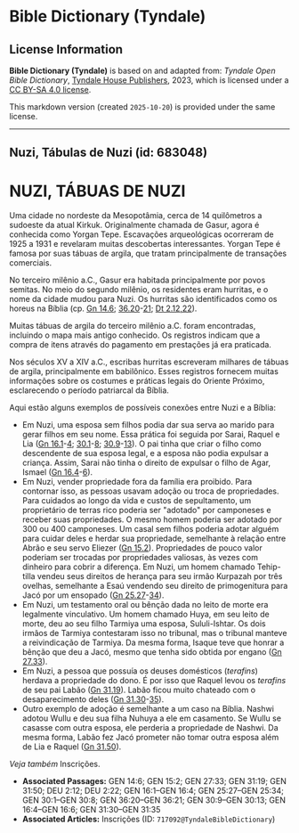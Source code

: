 # Bible Dictionary (Tyndale)

## License Information

**Bible Dictionary (Tyndale)** is based on and adapted from: _Tyndale Open Bible Dictionary_, [Tyndale House Publishers](https://tyndaleopenresources.com/), 2023, which is licensed under a [CC BY-SA 4.0 license](https://creativecommons.org/licenses/by-sa/4.0/legalcode.en).

This markdown version (created `2025-10-20`) is provided under the same license.



--------------------------------

## Nuzi, Tábulas de Nuzi (id: 683048)

NUZI, TÁBUAS DE NUZI
====================

Uma cidade no nordeste da Mesopotâmia, cerca de 14 quilômetros a sudoeste da atual Kirkuk. Originalmente chamada de Gasur, agora é conhecida como Yorgan Tepe. Escavações arqueológicas ocorreram de 1925 a 1931 e revelaram muitas descobertas interessantes. Yorgan Tepe é famosa por suas tábuas de argila, que tratam principalmente de transações comerciais.

No terceiro milênio a.C., Gasur era habitada principalmente por povos semitas. No meio do segundo milênio, os residentes eram hurritas, e o nome da cidade mudou para Nuzi. Os hurritas são identificados como os horeus na Bíblia (cp. [Gn 14\.6](https://ref.ly/Gen14:6); [36\.20](https://ref.ly/Gen36:20-Gen36:21)\-[21](https://ref.ly/Gen36:20-Gen36:21); [Dt 2\.12,22](https://ref.ly/Deut2:12,Deut2:22)).

Muitas tábuas de argila do terceiro milênio a.C. foram encontradas, incluindo o mapa mais antigo conhecido. Os registros indicam que a compra de itens através do pagamento em prestações já era praticada.

Nos séculos XV a XIV a.C., escribas hurritas escreveram milhares de tábuas de argila, principalmente em babilônico. Esses registros fornecem muitas informações sobre os costumes e práticas legais do Oriente Próximo, esclarecendo o período patriarcal da Bíblia.

Aqui estão alguns exemplos de possíveis conexões entre Nuzi e a Bíblia:

* Em Nuzi, uma esposa sem filhos podia dar sua serva ao marido para gerar filhos em seu nome. Essa prática foi seguida por Sarai, Raquel e Lia ([Gn 16\.1](https://ref.ly/Gen16:1-Gen16:4)\-[4](https://ref.ly/Gen16:1-Gen16:4); [30\.1](https://ref.ly/Gen30:1-Gen30:8)\-[8](https://ref.ly/Gen30:1-Gen30:8); [30\.9](https://ref.ly/Gen30:9-Gen30:13)\-[13](https://ref.ly/Gen30:9-Gen30:13)). O pai tinha que criar o filho como descendente de sua esposa legal, e a esposa não podia expulsar a criança. Assim, Sarai não tinha o direito de expulsar o filho de Agar, Ismael ([Gn 16\.4](https://ref.ly/Gen16:4-Gen16:6)\-[6](https://ref.ly/Gen16:4-Gen16:6)).
* Em Nuzi, vender propriedade fora da família era proibido. Para contornar isso, as pessoas usavam adoção ou troca de propriedades. Para cuidados ao longo da vida e custos de sepultamento, um proprietário de terras rico poderia ser "adotado" por camponeses e receber suas propriedades. O mesmo homem poderia ser adotado por 300 ou 400 camponeses. Um casal sem filhos poderia adotar alguém para cuidar deles e herdar sua propriedade, semelhante à relação entre Abrão e seu servo Eliezer ([Gn 15\.2](https://ref.ly/Gen15:2)). Propriedades de pouco valor poderiam ser trocadas por propriedades valiosas, às vezes com dinheiro para cobrir a diferença. Em Nuzi, um homem chamado Tehip\-tilla vendeu seus direitos de herança para seu irmão Kurpazah por três ovelhas, semelhante a Esaú vendendo seu direito de primogenitura para Jacó por um ensopado ([Gn 25\.27](https://ref.ly/Gen25:27-Gen25:34)\-[34](https://ref.ly/Gen25:27-Gen25:34)).
* Em Nuzi, um testamento oral ou bênção dada no leito de morte era legalmente vinculativo. Um homem chamado Huya, em seu leito de morte, deu ao seu filho Tarmiya uma esposa, Sululi\-Ishtar. Os dois irmãos de Tarmiya contestaram isso no tribunal, mas o tribunal manteve a reivindicação de Tarmiya. Da mesma forma, Isaque teve que honrar a bênção que deu a Jacó, mesmo que tenha sido obtida por engano ([Gn 27\.33](https://ref.ly/Gen27:33)).
* Em Nuzi, a pessoa que possuía os deuses domésticos (*terafins*) herdava a propriedade do dono. É por isso que Raquel levou os *terafins* de seu pai Labão ([Gn 31\.19](https://ref.ly/Gen31:19)). Labão ficou muito chateado com o desaparecimento deles ([Gn 31\.30](https://ref.ly/Gen31:30-Gen31:35)\-[35](https://ref.ly/Gen31:30-Gen31:35)).
* Outro exemplo de adoção é semelhante a um caso na Bíblia. Nashwi adotou Wullu e deu sua filha Nuhuya a ele em casamento. Se Wullu se casasse com outra esposa, ele perderia a propriedade de Nashwi. Da mesma forma, Labão fez Jacó prometer não tomar outra esposa além de Lia e Raquel ([Gn 31\.50](https://ref.ly/Gen31:50)).

*Veja também* Inscrições.

* **Associated Passages:** GEN 14:6; GEN 15:2; GEN 27:33; GEN 31:19; GEN 31:50; DEU 2:12; DEU 2:22; GEN 16:1–GEN 16:4; GEN 25:27–GEN 25:34; GEN 30:1–GEN 30:8; GEN 36:20–GEN 36:21; GEN 30:9–GEN 30:13; GEN 16:4–GEN 16:6; GEN 31:30–GEN 31:35
* **Associated Articles:** Inscrições (ID: `717092@TyndaleBibleDictionary`)

